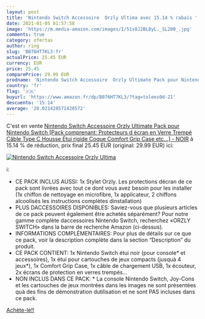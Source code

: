 ```yaml
---
layout: post
title: 'Nintendo Switch Accessoire  Orzly Ultima avec 15.14 % rabais '
date: 2021-01-05 01:57:58
image: 'https://m.media-amazon.com/images/I/51s8J2BL8yL._SL200_.jpg'
comments: true
category: ofertas
author: ring
slug: 'B076HT7KL3-fr'
actualPrice: 25.45 EUR
currency: EUR
price: 25.45
comparePrice: 29.99 EUR
prodname: 'Nintendo Switch Accessoire  Orzly Ultimate Pack pour Nintendo Switch [Pack comprenant: Protecteurs d écran en Verre Trempé  Câble Type C  Housse  Étui rigide   Coque Comfort Grip Case etc...] - NOIR'
country: 'fr'
flag: '🇫🇷'
buyurl: 'https://www.amazon.fr/dp/B076HT7KL3/?tag=tolees0d-21'
descuento: '15.14'
average: '28.021428571428572'
---
```


C'est en vente [Nintendo Switch Accessoire  Orzly Ultimate Pack pour Nintendo Switch [Pack comprenant: Protecteurs d écran en Verre Trempé  Câble Type C  Housse  Étui rigide   Coque Comfort Grip Case etc...] - NOIR](https://www.amazon.fr/dp/B076HT7KL3/?tag=tolees0d-21)  à  15.14 % de réduction, prix final  25.45 EUR (original: 29.99 EUR) ici:

[![Nintendo Switch Accessoire  Orzly Ultima](https://m.media-amazon.com/images/I/51s8J2BL8yL._SL200_.jpg)](https://www.amazon.fr/dp/B076HT7KL3/?tag=tolees0d-21)

ℹ️:

- CE PACK INCLUS AUSSI: 1x Stylet Orzly. Les protections décran de ce pack sont livrées avec tout ce dont vous avez besoin pour les installer (1x chiffon de nettoyage en microfibre, 1x applicateur, 2 chiffons alcoolisés les instructions complètes dinstallation)
- PLUS DACCESSOIRES DISPONIBLES: Saviez-vous que plusieurs articles de ce pack peuvent également être achetés séparément? Pour notre gamme complète daccessoires Nintendo Switch, recherchez «ORZLY SWITCH» dans la barre de recherche Amazon (ci-dessus).
- INFORMATIONS COMPLÉMENTAIRES: Pour plus de détails sur ce que ce pack, voir la description complète dans la section “Description” du produit.
- CE PACK CONTIENT: 1x Nintendo Switch étui noir (pour console* et accessoires), 1x étui pour cartouches de jeux compacts (jusquà 4 jeux*), 1x Comfort Grip Case, 1x câble de chargement USB, 1x écouteur, 2x écrans de protection en verres trempés…
- NON INCLUS DANS CE PACK: * La console Nintendo Switch, Joy-Cons et les cartouches de jeux montrées dans les images ne sont présentées quà des fins de démonstration dutilisation et ne sont PAS incluses dans ce pack.

[Achète-le!!](https://www.amazon.fr/dp/B076HT7KL3/?tag=tolees0d-21)
